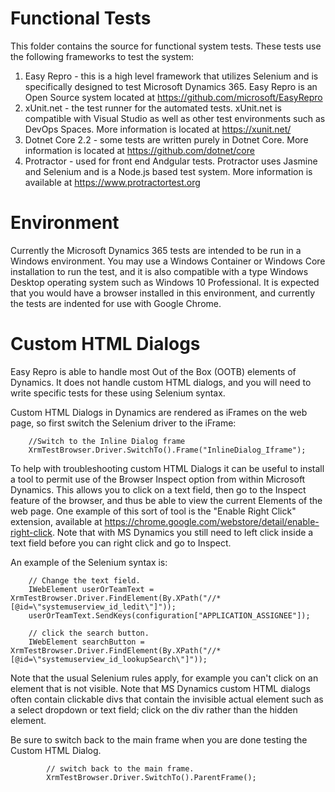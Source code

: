 # Functional Tests #

This folder contains the source for functional system tests.  These tests use the following frameworks to test the system:

1. Easy Repro - this is a high level framework that utilizes Selenium and is specifically designed to test Microsoft Dynamics 365.  Easy Repro is an Open Source system located at https://github.com/microsoft/EasyRepro
2. xUnit.net - the test runner for the automated tests.  xUnit.net is compatible with Visual Studio as well as other test environments such as DevOps Spaces. More information is located at https://xunit.net/
3. Dotnet Core 2.2 - some tests are written purely in Dotnet Core.  More information is located at https://github.com/dotnet/core
4. Protractor - used for front end Andgular tests.  Protractor uses Jasmine and Selenium and is a Node.js based test system. More information is available at https://www.protractortest.org

# Environment #

Currently the Microsoft Dynamics 365 tests are intended to be run in a Windows environment.  You may use a Windows Container or Windows Core installation to run the test, and it is also compatible with a type Windows Desktop operating system such as Windows 10 Professional.  It is expected that you would have a browser installed in this environment, and currently the tests are indented for use with Google Chrome.

# Custom HTML Dialogs #

Easy Repro is able to handle most Out of the Box (OOTB) elements of Dynamics.  It does not handle custom HTML dialogs, and you will need to write specific tests for these using Selenium syntax.

Custom HTML Dialogs in Dynamics are rendered as iFrames on the web page, so first switch the Selenium driver to the iFrame:  

		//Switch to the Inline Dialog frame
    	XrmTestBrowser.Driver.SwitchTo().Frame("InlineDialog_Iframe");

To help with troubleshooting custom HTML Dialogs it can be useful to install a tool to permit use of the Browser Inspect option from within Microsoft Dynamics.  This allows you to click on a text field, then go to the Inspect feature of the browser, and thus be able to view the current Elements of the web page.  One example of this sort of tool is the "Enable Right Click" extension, available at https://chrome.google.com/webstore/detail/enable-right-click.  Note that with MS Dynamics you still need to left click inside a text field before you can right click and go to Inspect.

An example of the Selenium syntax is:

		// Change the text field.
        IWebElement userOrTeamText = XrmTestBrowser.Driver.FindElement(By.XPath("//*[@id=\"systemuserview_id_ledit\"]"));            
        userOrTeamText.SendKeys(configuration["APPLICATION_ASSIGNEE"]);

		// click the search button.
        IWebElement searchButton = XrmTestBrowser.Driver.FindElement(By.XPath("//*[@id=\"systemuserview_id_lookupSearch\"]"));

Note that the usual Selenium rules apply, for example you can't click on an element that is not visible.  Note that MS Dynamics custom HTML dialogs often contain clickable divs that contain the invisible actual element such as a select dropdown or text field; click on the div rather than the hidden element.

Be sure to switch back to the main frame when you are done testing the Custom HTML Dialog.


			// switch back to the main frame.
            XrmTestBrowser.Driver.SwitchTo().ParentFrame();



